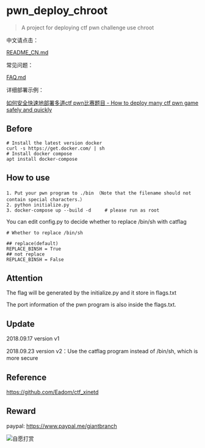 # pwn_deploy_chroot

> A project for deploying ctf pwn challenge use chroot

中文请点击：

[README_CN.md](https://github.com/giantbranch/pwn_deploy_chroot/blob/master/README_CN.md)

常见问题：

[FAQ.md](https://github.com/giantbranch/pwn_deploy_chroot/blob/master/FAQ.md)

详细部署示例：

[如何安全快速地部署多道ctf pwn比赛题目 - How to deploy many ctf pwn game safely and quickly](http://www.giantbranch.cn/2018/09/24/%E5%A6%82%E4%BD%95%E5%AE%89%E5%85%A8%E5%BF%AB%E9%80%9F%E5%9C%B0%E9%83%A8%E7%BD%B2%E5%A4%9A%E9%81%93ctf%20pwn%E6%AF%94%E8%B5%9B%E9%A2%98%E7%9B%AE/)

## Before

```
# Install the latest version docker
curl -s https://get.docker.com/ | sh
# Install docker compose
apt install docker-compose
```

## How to use

```
1. Put your pwn program to ./bin （Note that the filename should not contain special characters.）
2. python initialize.py
3. docker-compose up --build -d     # please run as root
```

You can edit config.py to decide whether to replace /bin/sh with catflag

```
# Whether to replace /bin/sh

## replace(default)
REPLACE_BINSH = True
## not replace
REPLACE_BINSH = False
```

## Attention

The flag will be generated by the initialize.py and it store in flags.txt

The port information of the pwn program is also inside the flags.txt.

## Update

2018.09.17 version v1

2018.09.23 version v2：Use the catflag program instead of /bin/sh, which is more secure

## Reference

https://github.com/Eadom/ctf_xinetd

## Reward

paypal: https://www.paypal.me/giantbranch

![自愿打赏][1]


[1]: http://pic.giantbranch.cn/pic/1551450728861.jpg
